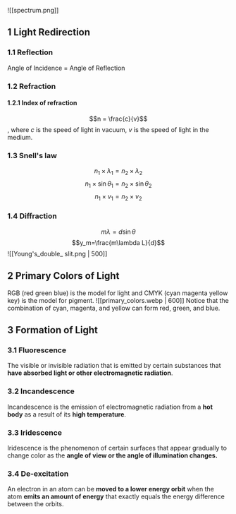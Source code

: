 ![[spectrum.png]]

## 1 Light Redirection
### 1.1 Reflection
Angle of Incidence = Angle of Reflection

### 1.2 Refraction
#### 1.2.1 Index of refraction
$$n = \frac{c}{v}$$, where $c$ is the speed of light in vacuum, $v$ is the speed of light in the medium. 

### 1.3 Snell's law
$$n_1\times \lambda_1=n_2\times \lambda_2$$
$$n_1\times \sin{\theta_1}=n_2\times \sin{\theta_2}$$
$$n_1\times v_1=n_2\times v_2$$

### 1.4 Diffraction
$$m\lambda =d\sin{\theta}$$
$$y_m=\frac{m\lambda L}{d}$$
![[Young's_double_ slit.png | 500]]

## 2 Primary Colors of Light
RGB (red green blue) is the model for light and CMYK (cyan magenta yellow key) is the model for pigment. 
![[primary_colors.webp | 600]]
Notice that the combination of cyan, magenta, and yellow can form red, green, and blue. 
## 3 Formation of Light
### 3.1 Fluorescence
The visible or invisible radiation that is emitted by certain substances that **have absorbed light or other electromagnetic radiation**. 

### 3.2 Incandescence
Incandescence is the emission of electromagnetic radiation from a **hot body** as a result of its **high temperature**. 

### 3.3 Iridescence
Iridescence is the phenomenon of certain surfaces that appear gradually to change color as the **angle of view or the angle of illumination changes.** 

### 3.4 De-excitation
An electron in an atom can be **moved to a lower energy orbit** when the atom **emits an amount of energy** that exactly equals the energy difference between the orbits. 
